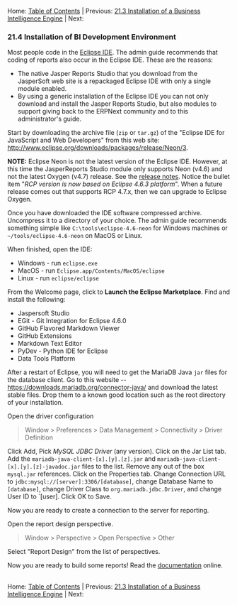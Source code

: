Home: [Table of Contents](../README "Table of Contents") | Previous: [21.3 Installation of a Business Intelligence Engine](install-bi "Installation of a Business Intelligence Engine") | Next:

### 21.4 Installation of BI Development Environment

Most people code in the [Eclipse IDE](https://en.wikipedia.org/wiki/Eclipse_(software) "Eclipse Software on WikiPedia"). The admin guide recommends that coding of reports also occur in the Eclipse IDE. These are the reasons:

* The native Jasper Reports Studio that you download from the JasperSoft web site is a repackaged Eclipse IDE with only a single module enabled.
* By using a generic installation of the Eclipse IDE you can not only download and install the Jasper Reports Studio, but also modules to support giving back to the ERPNext community and to this administrator's guide.

Start by downloading the archive file (`zip` or `tar.gz`) of the "Eclipse IDE for JavaScript and Web Developers" from this web site: <http://www.eclipse.org/downloads/packages/release/Neon/3>.

**NOTE:** Eclipse Neon is not the latest version of the Eclipse IDE. However, at this time the JasperReports Studio module only supports Neon (v4.6) and not the latest Oxygen (v4.7) release. See the [release notes](https://community.jaspersoft.com/project/jaspersoft-studio/releases "JasperSoft Studio Releases"). Notice the bullet item "*RCP version is now based on Eclipse 4.6.3 platform*". When a future release comes out that supports RCP 4.7.x, then we can upgrade to Eclipse Oxygen.

Once you have downloaded the IDE software compressed archive. Uncompress it to a directory of your choice. The admin guide recommends something simple like `C:\tools\eclipse-4.6-neon` for Windows machines or `~/tools/eclipse-4.6-neon` on MacOS or Linux.

When finished, open the IDE:
* Windows - run `eclipse.exe`
* MacOS - run `Eclipse.app/Contents/MacOS/eclipse`
* Linux - run `eclipse/eclipse`

From the Welcome page, click to **Launch the Eclipse Marketplace**. Find and install the following:

* Jaspersoft Studio
* EGit - Git Integration for Eclipse 4.6.0
* GitHub Flavored Markdown Viewer
* GitHub Extensions
* Markdown Text Editor
* PyDev - Python IDE for Eclipse
* Data Tools Platform

After a restart of Eclipse, you will need to get the MariaDB Java `jar` files for the database client. Go to this website -- <https://downloads.mariadb.org/connector-java/> and download the latest stable files. Drop them to a known good location such as the root directory of your installation.

Open the driver configuration

> Window > Preferences > Data Management > Connectivity > Driver Definition

Click Add, Pick *MySQL JDBC Driver* (any version). Click on the Jar List tab. Add the `mariadb-java-client-[x].[y].[z].jar` and `mariadb-java-client-[x].[y].[z]-javadoc.jar` files to the list. Remove any out of the box `mysql.jar` references. Click on the Properties tab. Change Connection URL to `jdbc:mysql://[server]:3306/[database]`, change Database Name to `[database]`, change Driver Class to `org.mariadb.jdbc.Driver`, and change User ID to `[user]. Click OK to Save.

Now you are ready to create a connection to the server for reporting.

Open the report design perspective.

> Window > Perspective > Open Perspective > Other

Select "Report Design" from the list of perspectives.

Now you are ready to build some reports! Read the [documentation](https://community.jaspersoft.com/project/jaspersoft-studio/resources) online.<br /><br />

Home: [Table of Contents](../README "Table of Contents") | Previous: [21.3 Installation of a Business Intelligence Engine](install-bi "Installation of a Business Intelligence Engine") | Next: 
 